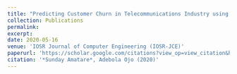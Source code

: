 ```yaml
---
title: "Predicting Customer Churn in Telecommunications Industry using Convolutional Neural Network Model"
collection: Publications
permalink: 
excerpt: 
date: 2020-05-16
venue: 'IOSR Journal of Computer Engineering (IOSR-JCE)'
paperurl: 'https://scholar.google.com/citations?view_op=view_citation&hl=en&user=MtfXe-4AAAAJ&citation_for_view=MtfXe-4AAAAJ:u5HHmVD_uO8C'
citation: '*Sunday Amatare*, Adebola Ojo (2020)'
---
```

